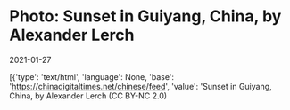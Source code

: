 # Photo: Sunset in Guiyang, China, by Alexander Lerch

2021-01-27

[{'type': 'text/html', 'language': None, 'base': 'https://chinadigitaltimes.net/chinese/feed', 'value': 'Sunset in Guiyang, China, by Alexander Lerch (CC BY-NC 2.0)

